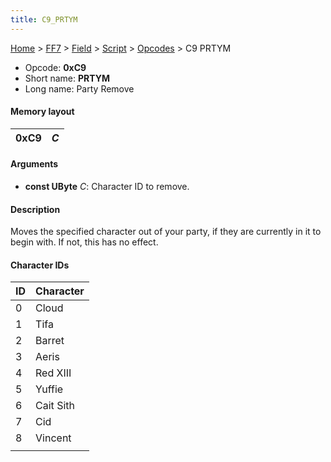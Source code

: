 ```yaml
---
title: C9_PRTYM
---
```


[Home](../../../../Main_Page.md) > [FF7](../../../../FF7.md) > [Field](../../../Field.md) > [Script](../../Script.md) > [Opcodes](../Opcodes.md) > C9 PRTYM

-   Opcode: **0xC9**
-   Short name: **PRTYM**
-   Long name: Party Remove

#### Memory layout

| 0xC9 | *C* |
|------|-----|

#### Arguments

-   **const UByte** *C*: Character ID to remove.

#### Description

Moves the specified character out of your party, if they are currently in it to begin with. If not, this has no effect.

#### Character IDs

| ID  | Character |
|-----|-----------|
| 0   | Cloud     |
| 1   | Tifa      |
| 2   | Barret    |
| 3   | Aeris     |
| 4   | Red XIII  |
| 5   | Yuffie    |
| 6   | Cait Sith |
| 7   | Cid       |
| 8   | Vincent   |
|     |           |
